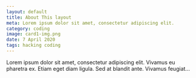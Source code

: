 ```yaml
---
layout: default
title: About This layout
meta: Lorem ipsum dolor sit amet, consectetur adipiscing elit.
category: coding
image: card1-img.png
date: 7 April 2020
tags: hacking coding
---
```



Lorem ipsum dolor sit amet, consectetur adipiscing elit. Vivamus eu pharetra ex. Etiam eget diam ligula. Sed at blandit ante. Vivamus feugiat...
